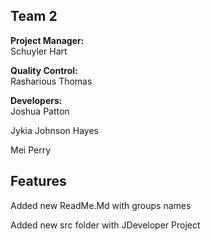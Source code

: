 ## Team 2
**Project Manager:**   
Schuyler Hart

**Quality Control:**  
Rasharious Thomas 

**Developers:**  
Joshua Patton

Jykia Johnson Hayes 

Mei Perry
## Features
Added new ReadMe.Md with groups names

Added new src folder with JDeveloper Project
